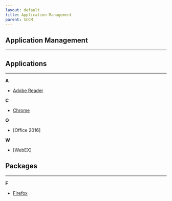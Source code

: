 ```yaml
---
layout: default
title: Application Management
parent: SCCM
---
```


## Application Management

---

## Applications
---

**A**

- [Adobe Reader](https://tanhenry1999.github.io/user-guides/docs/tech-docs/SCCM/app-management/adobe-reader/)

**C**

- [Chrome](https://tanhenry1999.github.io/user-guides/docs/tech-docs/SCCM/app-management/chrome/)

**O**

- [Office 2016]

**W**

- [WebEX]


## Packages
---

**F**

- [Firefox](https://tanhenry1999.github.io/user-guides/docs/tech-docs/SCCM/app-management/firefox/)